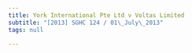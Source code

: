 ```yaml
---
title: York International Pte Ltd v Voltas Limited
subtitle: "[2013] SGHC 124 / 01\_July\_2013"
tags: null

---
```



